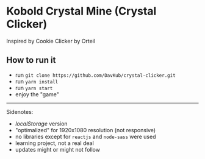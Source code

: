 # Kobold Crystal Mine (Crystal Clicker)

Inspired by Cookie Clicker by Orteil

## How to run it

-   run `git clone https://github.com/DavKub/crystal-clicker.git`
-   run `yarn install`
-   run `yarn start`
-   enjoy the "game"

---

Sidenotes:

-   _localStorage_ version
-   "optimalized" for 1920x1080 resolution (not responsive)
-   no libraries except for `reactjs` and `node-sass` were used
-   learning project, not a real deal
-   updates might or might not follow
